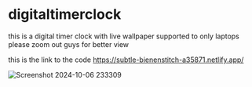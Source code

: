 # digitaltimerclock
this is a digital timer clock with live wallpaper supported to only laptops  please zoom out guys for better view

this is the link to the code 
https://subtle-bienenstitch-a35871.netlify.app/

![Screenshot 2024-10-06 233309](https://github.com/user-attachments/assets/bf777a5b-33da-4502-8ed9-b5d9b45d7ecc)


